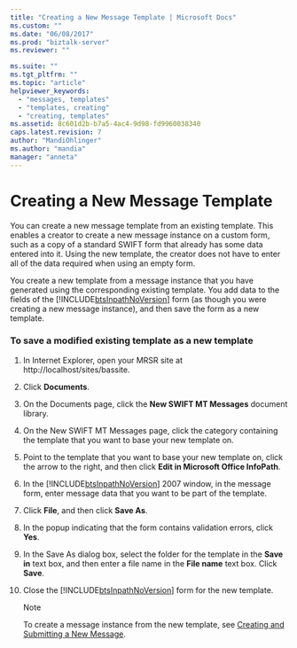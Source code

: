```yaml
---
title: "Creating a New Message Template | Microsoft Docs"
ms.custom: ""
ms.date: "06/08/2017"
ms.prod: "biztalk-server"
ms.reviewer: ""

ms.suite: ""
ms.tgt_pltfrm: ""
ms.topic: "article"
helpviewer_keywords: 
  - "messages, templates"
  - "templates, creating"
  - "creating, templates"
ms.assetid: 8c601d2b-b7a5-4ac4-9d98-fd9960038340
caps.latest.revision: 7
author: "MandiOhlinger"
ms.author: "mandia"
manager: "anneta"
---
```

# Creating a New Message Template
You can create a new message template from an existing template. This enables a creator to create a new message instance on a custom form, such as a copy of a standard SWIFT form that already has some data entered into it. Using the new template, the creator does not have to enter all of the data required when using an empty form.  
  
 You create a new template from a message instance that you have generated using the corresponding existing template. You add data to the fields of the [!INCLUDE[btsInpathNoVersion](../../includes/btsinpathnoversion-md.md)] form (as though you were creating a new message instance), and then save the form as a new template.  
  
### To save a modified existing template as a new template  
  
1. In Internet Explorer, open your MRSR site at http://localhost/sites/bassite.  
  
2. Click **Documents**.  
  
3. On the Documents page, click the **New SWIFT MT Messages** document library.  
  
4. On the New SWIFT MT Messages page, click the category containing the template that you want to base your new template on.  
  
5. Point to the template that you want to base your new template on, click the arrow to the right, and then click **Edit in Microsoft Office InfoPath**.  
  
6. In the [!INCLUDE[btsInpathNoVersion](../../includes/btsinpathnoversion-md.md)] 2007 window, in the message form, enter message data that you want to be part of the template.  
  
7. Click **File**, and then click **Save As**.  
  
8. In the popup indicating that the form contains validation errors, click **Yes**.  
  
9. In the Save As dialog box, select the folder for the template in the **Save in** text box, and then enter a file name in the **File name** text box. Click **Save**.  
  
10. Close the [!INCLUDE[btsInpathNoVersion](../../includes/btsinpathnoversion-md.md)] form for the new template.  
  
    > [!NOTE]
    >  To create a message instance from the new template, see [Creating and Submitting a New Message](../../adapters-and-accelerators/accelerator-swift/creating-and-submitting-a-new-message.md).